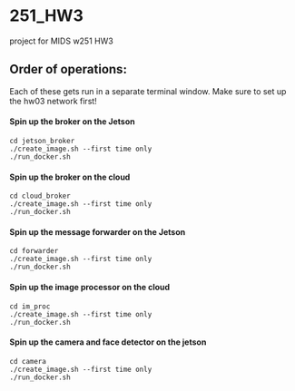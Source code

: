 # 251_HW3
project for MIDS w251 HW3

## Order of operations:
Each of these gets run in a separate terminal window. Make sure to set up the
hw03 network first!
#### Spin up the broker on the Jetson
```
cd jetson_broker
./create_image.sh --first time only
./run_docker.sh
```
#### Spin up the broker on the cloud
```
cd cloud_broker
./create_image.sh --first time only
./run_docker.sh
```
#### Spin up the message forwarder on the Jetson
```
cd forwarder
./create_image.sh --first time only
./run_docker.sh
```
#### Spin up the image processor on the cloud
```
cd im_proc
./create_image.sh --first time only
./run_docker.sh
```
#### Spin up the camera and face detector on the jetson
```
cd camera
./create_image.sh --first time only
./run_docker.sh
```
